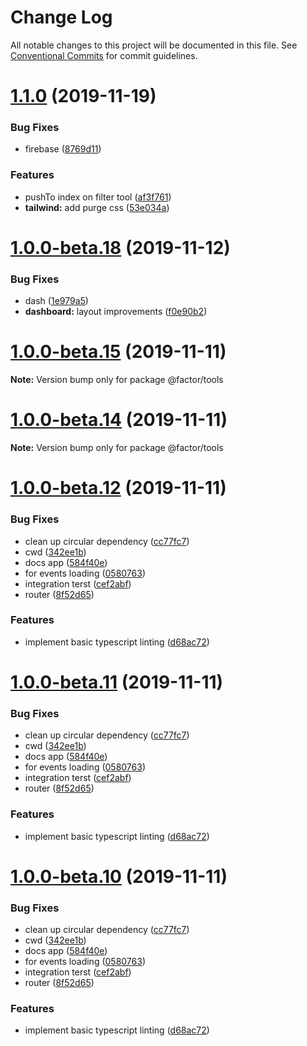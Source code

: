 # Change Log

All notable changes to this project will be documented in this file.
See [Conventional Commits](https://conventionalcommits.org) for commit guidelines.

# [1.1.0](https://github.com/fiction-com/factor/compare/v1.0.0-beta.18...v1.1.0) (2019-11-19)


### Bug Fixes

* firebase ([8769d11](https://github.com/fiction-com/factor/commit/8769d1117dec543107cc8ab824f07367028f558a))


### Features

* pushTo index on filter tool ([af3f761](https://github.com/fiction-com/factor/commit/af3f761e696d5a44d577fa70768f5847847bbfc8))
* **tailwind:** add purge css ([53e034a](https://github.com/fiction-com/factor/commit/53e034a18d7f5f0c4ff79224c1e2d0d4aeb1f4a0))





# [1.0.0-beta.18](https://github.com/fiction-com/factor/compare/v1.0.0-beta.17...v1.0.0-beta.18) (2019-11-12)


### Bug Fixes

* dash ([1e979a5](https://github.com/fiction-com/factor/commit/1e979a5e865400f4bcef6e106532dfdc13bea5a7))
* **dashboard:** layout improvements ([f0e90b2](https://github.com/fiction-com/factor/commit/f0e90b2786f95a29deb024a67cc36adb8e1d2856))





# [1.0.0-beta.15](https://github.com/fiction-com/factor/compare/v1.0.0-beta.14...v1.0.0-beta.15) (2019-11-11)

**Note:** Version bump only for package @factor/tools





# [1.0.0-beta.14](https://github.com/fiction-com/factor/compare/v1.0.0-beta.13...v1.0.0-beta.14) (2019-11-11)

**Note:** Version bump only for package @factor/tools





# [1.0.0-beta.12](https://github.com/fiction-com/factor/compare/v1.0.0-beta.9...v1.0.0-beta.12) (2019-11-11)


### Bug Fixes

* clean up circular dependency ([cc77fc7](https://github.com/fiction-com/factor/commit/cc77fc7fe87a52ba1a9cd5303cbb0c9015a0ae52))
* cwd ([342ee1b](https://github.com/fiction-com/factor/commit/342ee1b2a816e08aac7744be6f183097e3216e75))
* docs app ([584f40e](https://github.com/fiction-com/factor/commit/584f40eb29ee4dea822411d2b2ebdb62aec20f40))
* for events loading ([0580763](https://github.com/fiction-com/factor/commit/0580763949ddc1c26ccd585959389c925b79a3b1))
* integration terst ([cef2abf](https://github.com/fiction-com/factor/commit/cef2abf1d5f329bc7804fd7808d4ed0bdf6a5c60))
* router ([8f52d65](https://github.com/fiction-com/factor/commit/8f52d65a5a1cf236522087db8ad6013b3c4e6cb6))


### Features

* implement basic typescript linting ([d68ac72](https://github.com/fiction-com/factor/commit/d68ac72d72b93712a55269b3bd71a0d0e741b519))





# [1.0.0-beta.11](https://github.com/fiction-com/factor/compare/v1.0.0-beta.9...v1.0.0-beta.11) (2019-11-11)


### Bug Fixes

* clean up circular dependency ([cc77fc7](https://github.com/fiction-com/factor/commit/cc77fc7fe87a52ba1a9cd5303cbb0c9015a0ae52))
* cwd ([342ee1b](https://github.com/fiction-com/factor/commit/342ee1b2a816e08aac7744be6f183097e3216e75))
* docs app ([584f40e](https://github.com/fiction-com/factor/commit/584f40eb29ee4dea822411d2b2ebdb62aec20f40))
* for events loading ([0580763](https://github.com/fiction-com/factor/commit/0580763949ddc1c26ccd585959389c925b79a3b1))
* integration terst ([cef2abf](https://github.com/fiction-com/factor/commit/cef2abf1d5f329bc7804fd7808d4ed0bdf6a5c60))
* router ([8f52d65](https://github.com/fiction-com/factor/commit/8f52d65a5a1cf236522087db8ad6013b3c4e6cb6))


### Features

* implement basic typescript linting ([d68ac72](https://github.com/fiction-com/factor/commit/d68ac72d72b93712a55269b3bd71a0d0e741b519))





# [1.0.0-beta.10](https://github.com/fiction-com/factor/compare/v1.0.0-beta.9...v1.0.0-beta.10) (2019-11-11)


### Bug Fixes

* clean up circular dependency ([cc77fc7](https://github.com/fiction-com/factor/commit/cc77fc7fe87a52ba1a9cd5303cbb0c9015a0ae52))
* cwd ([342ee1b](https://github.com/fiction-com/factor/commit/342ee1b2a816e08aac7744be6f183097e3216e75))
* docs app ([584f40e](https://github.com/fiction-com/factor/commit/584f40eb29ee4dea822411d2b2ebdb62aec20f40))
* for events loading ([0580763](https://github.com/fiction-com/factor/commit/0580763949ddc1c26ccd585959389c925b79a3b1))
* integration terst ([cef2abf](https://github.com/fiction-com/factor/commit/cef2abf1d5f329bc7804fd7808d4ed0bdf6a5c60))
* router ([8f52d65](https://github.com/fiction-com/factor/commit/8f52d65a5a1cf236522087db8ad6013b3c4e6cb6))


### Features

* implement basic typescript linting ([d68ac72](https://github.com/fiction-com/factor/commit/d68ac72d72b93712a55269b3bd71a0d0e741b519))
